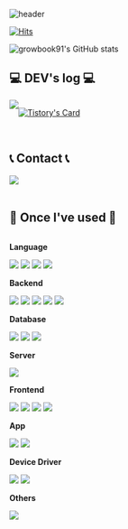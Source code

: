 ![header](https://capsule-render.vercel.app/api?type=rounded&color=timeGradient&text=Welcome%20to%20growbook91's%20GitHub%20👋&animation=twinkling&fontSize=40&fontAlignY=50&fontAlign=50&height=180)

[![Hits](https://hits.seeyoufarm.com/api/count/incr/badge.svg?url=https%3A%2F%2Fgithub.com%2Fgrowbook91&count_bg=%2337A0DB&title_bg=%23555555&icon=&icon_color=%23E7E7E7&title=Github&edge_flat=false)](https://hits.seeyoufarm.com)

![growbook91's GitHub stats](https://github-readme-stats.vercel.app/api?username=growbook91&theme=default&show_icons=true)

## 💻 DEV's log 💻
<div style="display:flex; flex-direction:row;">
    <a href="https://dev-growbook91.tistory.com">
        <img src="https://img.shields.io/badge/Tistory-000000?style=for-the-badge&logo=Tistory&logoColor=white"> 
    </a>

[![Tistory's Card](https://github-readme-tistory-card.vercel.app/api?name=dev-growbook91&theme=default)](https://dev-growbook91.tistory.com/)
</div><br>

## 📞 Contact 📞
<div style="display:flex; flex-direction:row;">
    <a href="mailto:growbook91@gmail.com">
        <img src="https://img.shields.io/badge/Gmail-EA4335?style=for-the-badge&logo=Gmail&logoColor=white"> 
    </a>
</div><br>

## 🔨 Once I've used 🔨
<div style="display:flex; flex-direction:column; align-items:flex-start;">
    <!-- Language -->
    <p><strong>Language</strong></p>
    <div>
      <img src="https://img.shields.io/badge/Java-007396?style=for-the-badge&logo=Java&logoColor=white"> 
      <img src="https://img.shields.io/badge/C-A8B9CC?style=for-the-badge&logo=C&logoColor=white">
      <img src="https://img.shields.io/badge/C++-00599C?style=for-the-badge&logo=cplusplus&logoColor=white">
      <img src="https://img.shields.io/badge/python-3776AB?style=for-the-badge&logo=python&logoColor=white">
    </div>
    <!-- Backend -->
    <p><strong>Backend</strong></p>
    <div>
        <img src="https://img.shields.io/badge/Spring Boot-6DB33F?style=for-the-badge&logo=spring boot&logoColor=white"> 
        <img src="https://img.shields.io/badge/Spring-6DB33F?style=for-the-badge&logo=spring&logoColor=white"> 
        <img src="https://img.shields.io/badge/JPA-FF6C2C?style=for-the-badge&logo=JPA&logoColor=white"> 
      <img src="https://img.shields.io/badge/JDBC Template-F5C518?style=for-the-badge&logo=JDBC Template&logoColor=white"> 
      <img src="https://img.shields.io/badge/Lombok-0078D3?style=for-the-badge&logo=Lombok&logoColor=white"> 
    </div>
    <!-- Database -->
    <p><strong>Database</strong></p>
    <div>
        <img src="https://img.shields.io/badge/mariadb-003545?style=for-the-badge&logo=mariadb&logoColor=white"> 
        <img src="https://img.shields.io/badge/mysql-4479A1?style=for-the-badge&logo=mysql&logoColor=white"> 
        <img src="https://img.shields.io/badge/firebase-FFCA28?style=for-the-badge&logo=firebase&logoColor=white">
    </div>
    <!-- Server -->
    <p><strong>Server</strong></p>
    <div>
        <img src="https://img.shields.io/badge/linux-FCC624?style=for-the-badge&logo=linux&logoColor=black">  
    </div>
    <!-- Frontend -->
    <p><strong>Frontend</strong></p>
    <div>
        <img src="https://img.shields.io/badge/html5-E34F26?style=for-the-badge&logo=html5&logoColor=white"> 
        <img src="https://img.shields.io/badge/css-1572B6?style=for-the-badge&logo=css3&logoColor=white"> 
        <img src="https://img.shields.io/badge/javascript-F7DF1E?style=for-the-badge&logo=javascript&logoColor=black"> 
        <img src="https://img.shields.io/badge/bootstrap-7952B3?style=for-the-badge&logo=bootstrap&logoColor=white">
    </div>
    <!-- App -->
      <p><strong>App</strong></p>
      <div>
          <img src="https://img.shields.io/badge/android-3DDC84?style=for-the-badge&logo=android&logoColor=white">
          <img src="https://img.shields.io/badge/flutter-02569B?style=for-the-badge&logo=flutter&logoColor=white">
      </div>
    <!-- Device Driver -->
    <p><strong>Device Driver</strong></p>
    <div>
        <img src="https://img.shields.io/badge/Linux device driver-00CCBC?style=for-the-badge&logo=devicedriver&logoColor=white">
        <img src="https://img.shields.io/badge/Yocto-FFE01A?style=for-the-badge&logo=yocto&logoColor=white">
    </div>
  <!-- Others -->
    <p><strong>Others</strong></p>
    <div>
        <img src="https://img.shields.io/badge/google bigquery-7F52FF?style=for-the-badge&logo=googlebigquery&logoColor=white">
    </div>
  <br>
</div>
